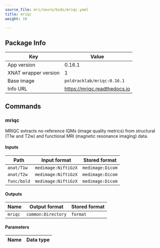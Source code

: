```yaml
---
source_file: mri/neuro/bids/mriqc.yaml
title: mriqc
weight: 10

---
```


## Package Info
|Key|Value|
|---|-----|
|App version|0.16.1|
|XNAT wrapper version|1|
|Base image|`poldracklab/mriqc:0.16.1`|
|Info URL|https://mriqc.readthedocs.io|

## Commands
### mriqc
MRIQC extracts no-reference IQMs (image quality metrics) from structural (T1w and T2w) and functional MRI (magnetic resonance imaging) data.

#### Inputs
|Path|Input format|Stored format|
|----|------------|-------------|
|`anat/T1w`|`medimage:NiftiGzX`|`medimage:Dicom`|
|`anat/T2w`|`medimage:NiftiGzX`|`medimage:Dicom`|
|`func/bold`|`medimage:NiftiGzX`|`medimage:Dicom`|

#### Outputs
|Name|Output format|Stored format|
|----|-------------|-------------|
|`mriqc`|`common:Directory`|`format`|

#### Parameters
|Name|Data type|
|----|---------|
